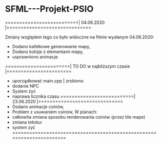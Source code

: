 # SFML---Projekt-PSIO





==========================| 04.06.2020 |==============================

Zmiany względem tego co było widoczne na filmie wysłanym 04.06.2020: 
- Dodano kafelkowe generowanie mapy,
- Dodano kolizje z  elementami mapy,
- usprawniono animacje.

=======================| TO DO w najbliższym czasie |=======================
- uporządkować main.cpp | zrobiono
- dodanie NPC
- System żyć
- naprawa licznika czasu
==========================| 23.06.2020 |==============================
- Dodano animacje coinów,
- Problem z usuwaniem coinów,
W planach:
- całkowita zmiana sposobu renderowania coinów (przez tile mape)
- zmiana tekstur
- system zyć
======================================================================
